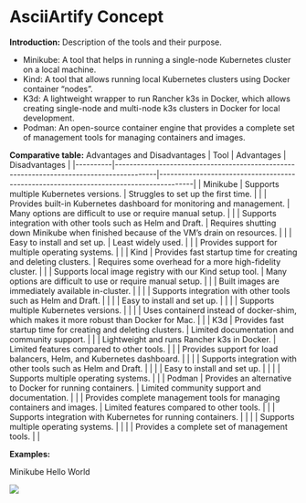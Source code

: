 # AsciiArtify Concept
**Introduction:** Description of the tools and their purpose.

   -   Minikube: A tool that helps in running a single-node Kubernetes cluster on a local machine.
   -   Kind: A tool that allows running local Kubernetes clusters using Docker container “nodes”.
   -   K3d: A lightweight wrapper to run Rancher k3s in Docker, which allows creating single-node and multi-node k3s clusters in    Docker for local development.
   -   Podman: An open-source container engine that provides a complete set of management tools for managing containers and images.

**Comparative table:** Advantages and Disadvantages
| Tool     | Advantages                                                                              | Disadvantages                                                                         |
|----------|-----------------------------------------------------------------------------------------|---------------------------------------------------------------------------------------|
| Minikube | Supports multiple Kubernetes versions.                                                  | Struggles to set up the first time.                                                   |
|          | Provides built-in Kubernetes dashboard for monitoring and management.                   | Many options are difficult to use or require manual setup.                            |
|          | Supports integration with other tools such as Helm and Draft.                           | Requires shutting down Minikube when finished because of the VM’s drain on resources. |
|          | Easy to install and set up.                                                             | Least widely used.                                                                    |
|          | Provides support for multiple operating systems.                                        |                                                                                 |
| Kind     | Provides fast startup time for creating and deleting clusters.                          | Requires some overhead for a more high-fidelity cluster.                              |
|          | Supports local image registry with our Kind setup tool.                                 | Many options are difficult to use or require manual setup.                            |
|          | Built images are immediately available in-cluster.                                      |                                                                                       |
|          | Supports integration with other tools such as Helm and Draft.                           |                                                                                       |
|          | Easy to install and set up.                                                             |                                                                                       |
|          | Supports multiple Kubernetes versions.                                                  |                                                                                       |
|          | Uses containerd instead of docker-shim, which makes it more robust than Docker for Mac. |                                                                                       |
| K3d      | Provides fast startup time for creating and deleting clusters.                          | Limited documentation and community support.                                          |
|          | Lightweight and runs Rancher k3s in Docker.                                             | Limited features compared to other tools.                                             |
|          | Provides support for load balancers, Helm, and Kubernetes dashboard.                    |                                                                                       |
|          | Supports integration with other tools such as Helm and Draft.                           |                                                                                       |
|          | Easy to install and set up.                                                             |                                                                                       |
|          | Supports multiple operating systems.                                                    |                                                                                       |
| Podman   | Provides an alternative to Docker for running containers.                               | Limited community support and documentation.                                          |
|          | Provides complete management tools for managing containers and images.                  | Limited features compared to other tools.                                             |
|          | Supports integration with Kubernetes for running containers.                            |                                                                                       |
|          | Supports multiple operating systems.                                                    |                                                                                       |
|          | Provides a complete set of management tools.                                            |                                                                                       |

**Examples:**

Minikube Hello World

![](https://github.com/vitalibit/AsciiArtify/src/gif/minikube_hello_world_4x.gif)

